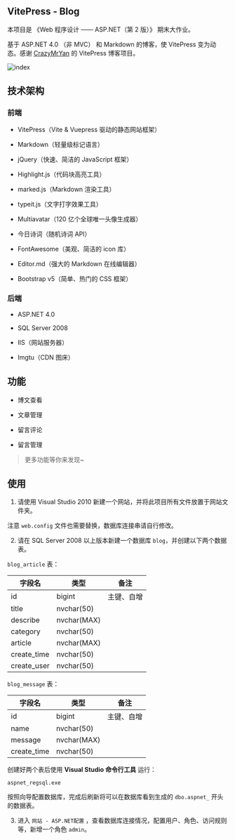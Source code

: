 ## VitePress - Blog

本项目是 《Web 程序设计 —— ASP.NET（第 2 版）》 期末大作业。

基于 ASP.NET 4.0 （非 MVC） 和 Markdown 的博客，使 VitePress 变为动态。感谢 [CrazyMrYan](https://github.com/CrazyMrYan/blog) 的 VitePress 博客项目。

![index](sreenshot.png)

## 技术架构

### 前端

- VitePress（Vite & Vuepress 驱动的静态网站框架）

- Markdown（轻量级标记语言）

- jQuery（快速、简洁的 JavaScript 框架）

- Highlight.js（代码块高亮工具）

- marked.js（Markdown 渲染工具）

- typeit.js（文字打字效果工具）

- Multiavatar（120 亿个全球唯一头像生成器）

- 今日诗词（随机诗词 API）

- FontAwesome（美观、简洁的 icon 库）

- Editor.md（强大的 Markdown 在线编辑器）

- Bootstrap v5（简单、热门的 CSS 框架）

### 后端

- ASP.NET 4.0

- SQL Server 2008

- IIS（网站服务器）

- Imgtu（CDN 图床）

## 功能

- 博文查看

- 文章管理

- 留言评论

- 留言管理

> 更多功能等你来发现~


## 使用

1. 请使用 Visual Studio 2010 新建一个网站，并将此项目所有文件放置于网站文件夹。

注意 `web.config` 文件也需要替换，数据库连接串请自行修改。

2. 请在 SQL Server 2008 以上版本新建一个数据库 `blog`，并创建以下两个数据表。

`blog_article` 表：

| 字段名      | 类型        | 备注       |
| ------------- | ------------- | ------------ |
| id          | bigint      | 主键、自增 |
| title       | nvchar(50)  |            |
| describe    | nvchar(MAX) |            |
| category    | nvchar(50)  |            |
| article     | nvchar(MAX) |            |
| create_time | nvchar(50)  |            |
| create_user | nvchar(50)  |            |

`blog_message` 表：

| 字段名      | 类型        | 备注       |
| ----------- | ----------- | ---------- |
| id          | bigint      | 主键、自增 |
| name        | nvchar(50)  |            |
| message     | nvchar(MAX) |            |
| create_time | nvchar(50)  |            |

创建好两个表后使用 **Visual Studio 命令行工具** 运行：

```shell
aspnet_regsql.exe
```

按照向导配置数据库，完成后刷新将可以在数据库看到生成的 `dbo.aspnet_` 开头的数据表。

3. 进入 `网站 - ASP.NET配置` ，查看数据库连接情况，配置用户、角色、访问规则等，新增一个角色 `admin`。
